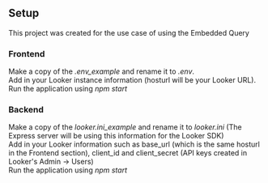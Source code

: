 ## Setup

This project was created for the use case of using the Embedded Query


### Frontend
Make a copy of the *.env_example* and rename it to *.env*. \
Add in your Looker instance information (hosturl will be your Looker URL). \
Run the application using *npm start*


### Backend
Make a copy of the *looker.ini_example* and rename it to *looker.ini* (The Express server will be using this information for the Looker SDK) \
Add in your Looker information such as base_url (which is the same hosturl in the Frontend section), client_id and client_secret (API keys created in Looker's Admin -> Users) \
Run the application using *npm start*
